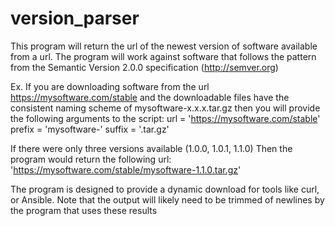 # version_parser
This program will return the url of the newest version of software available from a url.
The program will work against software that follows the pattern from the 
Semantic Version 2.0.0 specification (http://semver.org)

Ex.
If you are downloading software from the url https://mysoftware.com/stable
and the downloadable files have the consistent naming scheme of mysoftware-x.x.x.tar.gz
then you will provide the following arguments to the script:
url = 'https://mysoftware.com/stable'
prefix = 'mysoftware-'
suffix = '.tar.gz'

If there were only three versions available (1.0.0, 1.0.1, 1.1.0)
Then the program would return the following url:
'https://mysoftware.com/stable/mysoftware-1.1.0.tar.gz'

The program is designed to provide a dynamic download for tools like curl, or Ansible.
Note that the output will likely need to be trimmed of newlines 
by the program that uses these results
